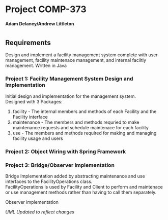 # Project COMP-373
#### Adam Delaney/Andrew Littleton
#
## Requirements
Design and implement a facility management system complete with user management, facility maintenace management, and internal faciltiy management. Written in Java

### Project 1: Facility Management System Design and Implementation
Initial design and implementation for the management system.  
Designed with 3 Packages:  
1. facility - The internal members and methods of each Facility and the Facility interface
2. maintenance - The members and methods requried to make maintenance requests and schedule maintenace for each facility
3. use - The members and methods required for making and managing facility usage and users

### Project 2: Object Wiring with Spring Framework

### Project 3: Bridge/Observer Implementation
Bridge Implementation added by abstracting maintenance and use interfaces to the FacilityOperations class.  
FacilityOperations is used by Facility and Client to perform and maintenace or use management methods rather than having to call them separately.
  
Observer implementation   

*UML Updated to reflect changes*